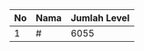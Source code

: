 | No | Nama            | Jumlah Level |
|----|-----------------|--------------|
| 1  | #    |    6055        |
